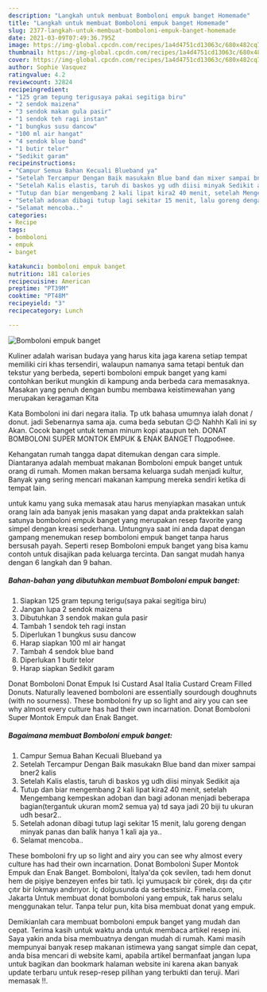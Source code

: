 ```yaml
---
description: "Langkah untuk membuat Bomboloni empuk banget Homemade"
title: "Langkah untuk membuat Bomboloni empuk banget Homemade"
slug: 2377-langkah-untuk-membuat-bomboloni-empuk-banget-homemade
date: 2021-03-09T07:49:36.795Z
image: https://img-global.cpcdn.com/recipes/1a4d4751cd13063c/680x482cq70/bomboloni-empuk-banget-foto-resep-utama.jpg
thumbnail: https://img-global.cpcdn.com/recipes/1a4d4751cd13063c/680x482cq70/bomboloni-empuk-banget-foto-resep-utama.jpg
cover: https://img-global.cpcdn.com/recipes/1a4d4751cd13063c/680x482cq70/bomboloni-empuk-banget-foto-resep-utama.jpg
author: Sophie Vasquez
ratingvalue: 4.2
reviewcount: 32824
recipeingredient:
- "125 gram tepung terigusaya pakai segitiga biru"
- "2 sendok maizena"
- "3 sendok makan gula pasir"
- "1 sendok teh ragi instan"
- "1 bungkus susu dancow"
- "100 ml air hangat"
- "4 sendok blue band"
- "1 butir telor"
- "Sedikit garam"
recipeinstructions:
- "Campur Semua Bahan Kecuali Blueband ya"
- "Setelah Tercampur Dengan Baik masukakn Blue band dan mixer sampai bner2 kalis"
- "Setelah Kalis elastis, taruh di baskos yg udh diisi minyak Sedikit aja"
- "Tutup dan biar mengembang 2 kali lipat kira2 40 menit, setelah Mengembang kempeskan adoban dan bagi adonan menjadi beberapa bagian(tergantuk ukuran mom2 semua ya) td saya jadi 20 biji tu ukuran udh besar2.."
- "Setelah adonan dibagi tutup lagi sekitar 15 menit, lalu goreng dengan minyak panas dan balik hanya 1 kali aja ya.."
- "Selamat mencoba.."
categories:
- Recipe
tags:
- bomboloni
- empuk
- banget

katakunci: bomboloni empuk banget 
nutrition: 181 calories
recipecuisine: American
preptime: "PT39M"
cooktime: "PT48M"
recipeyield: "3"
recipecategory: Lunch

---
```



![Bomboloni empuk banget](https://img-global.cpcdn.com/recipes/1a4d4751cd13063c/680x482cq70/bomboloni-empuk-banget-foto-resep-utama.jpg)

Kuliner adalah warisan budaya yang harus kita jaga karena setiap tempat memiliki ciri khas tersendiri, walaupun namanya sama tetapi bentuk dan tekstur yang berbeda, seperti bomboloni empuk banget yang kami contohkan berikut mungkin di kampung anda berbeda cara memasaknya. Masakan yang penuh dengan bumbu membawa keistimewahan yang merupakan keragaman Kita

Kata Bomboloni ini dari negara italia. Tp utk bahasa umumnya ialah donat / donut. jadi Sebenarnya sama aja. cuma beda sebutan 😉😉 Nahhh Kali ini sy Akan. Cocok banget untuk teman minum kopi ataupun teh. DONAT BOMBOLONI SUPER MONTOK EMPUK &amp; ENAK BANGET Подробнее.

Kehangatan rumah tangga dapat ditemukan dengan cara simple. Diantaranya adalah membuat makanan Bomboloni empuk banget untuk orang di rumah. Momen makan bersama keluarga sudah menjadi kultur, Banyak yang sering mencari makanan kampung mereka sendiri ketika di tempat lain.

untuk kamu yang suka memasak atau harus menyiapkan masakan untuk orang lain ada banyak jenis masakan yang dapat anda praktekkan salah satunya bomboloni empuk banget yang merupakan resep favorite yang simpel dengan kreasi sederhana. Untungnya saat ini anda dapat dengan gampang menemukan resep bomboloni empuk banget tanpa harus bersusah payah.
Seperti resep Bomboloni empuk banget yang bisa kamu contoh untuk disajikan pada keluarga tercinta. Dan sangat mudah hanya dengan 6 langkah dan 9 bahan.


<!--inarticleads1-->

##### Bahan-bahan yang dibutuhkan membuat Bomboloni empuk banget:

1. Siapkan 125 gram tepung terigu(saya pakai segitiga biru)
1. Jangan lupa 2 sendok maizena
1. Dibutuhkan 3 sendok makan gula pasir
1. Tambah 1 sendok teh ragi instan
1. Diperlukan 1 bungkus susu dancow
1. Harap siapkan 100 ml air hangat
1. Tambah 4 sendok blue band
1. Diperlukan 1 butir telor
1. Harap siapkan Sedikit garam


Donat Bomboloni Donat Empuk Isi Custard Asal Italia Custard Cream Filled Donuts. Naturally leavened bomboloni are essentially sourdough doughnuts (with no sourness). These bomboloni fry up so light and airy you can see why almost every culture has had their own incarnation. Donat Bomboloni Super Montok Empuk dan Enak Banget. 

<!--inarticleads2-->

##### Bagaimana membuat  Bomboloni empuk banget:

1. Campur Semua Bahan Kecuali Blueband ya
1. Setelah Tercampur Dengan Baik masukakn Blue band dan mixer sampai bner2 kalis
1. Setelah Kalis elastis, taruh di baskos yg udh diisi minyak Sedikit aja
1. Tutup dan biar mengembang 2 kali lipat kira2 40 menit, setelah Mengembang kempeskan adoban dan bagi adonan menjadi beberapa bagian(tergantuk ukuran mom2 semua ya) td saya jadi 20 biji tu ukuran udh besar2..
1. Setelah adonan dibagi tutup lagi sekitar 15 menit, lalu goreng dengan minyak panas dan balik hanya 1 kali aja ya..
1. Selamat mencoba..


These bomboloni fry up so light and airy you can see why almost every culture has had their own incarnation. Donat Bomboloni Super Montok Empuk dan Enak Banget. Bomboloni, İtalya&#39;da çok sevilen, tadı hem donut hem de pişiye benzeyen enfes bir tatlı. İçi yumuşacık bir çörek, dışı da çıtır çıtır bir lokmayı andırıyor. İç dolgusunda da serbestsiniz. Fimela.com, Jakarta Untuk membuat donat bomboloni yang empuk, tak harus selalu menggunakan telur. Tanpa telur pun, kita bisa membuat donat yang empuk. 

Demikianlah cara membuat bomboloni empuk banget yang mudah dan cepat. Terima kasih untuk waktu anda untuk membaca artikel resep ini. Saya yakin anda bisa membuatnya dengan mudah di rumah. Kami masih mempunyai banyak resep makanan istimewa yang sangat simple dan cepat, anda bisa mencari di website kami, apabila artikel bermanfaat jangan lupa untuk bagikan dan bookmark halaman website ini karena akan banyak update terbaru untuk resep-resep pilihan yang terbukti dan teruji. Mari memasak !!. 
